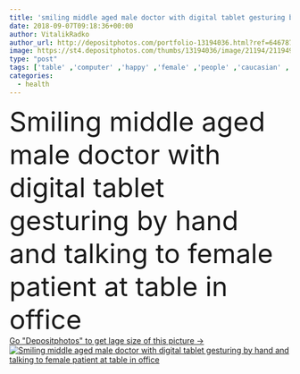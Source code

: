 ```yaml
---
title: 'smiling middle aged male doctor with digital tablet gesturing by hand and talking to female patient at table in office '
date: 2018-09-07T09:18:36+00:00
author: VitalikRadko
author_url: http://depositphotos.com/portfolio-13194036.html?ref=64678756
image: https://st4.depositphotos.com/thumbs/13194036/image/21194/211949118/api_thumb_450.jpg?forcejpeg=true
type: "post"
tags: ['table' ,'computer' ,'happy' ,'female' ,'people' ,'caucasian' ,'smile' ,'health' ,'medicine' ,'healthcare' ,'illness' ,'male' ,'medical' ,'man' ,'connection' ,'office' ,'doctor' ,'hospital' ,'woman' ,'communication' ,'electronic' ,'wireless' ,'laptop' ,'notebook' ,'stethoscope' ,'patient' ,'work' ,'job' ,'disease' ,'indoors' ,'profession' ,'mature' ,'sick' ,'gesture' ,'Gesturing' ,'diagnosis' ,'clinic' ,'devices' ,'gadgets' ,'professional occupation' ,'copy space' ,'middle aged' ,'Grey Hair' ,'general practitioner' ,'Digital Tablet' ,'white coat' ]
categories: 
  - health
---
```

<div aling="center">
            <font size="60"> Smiling middle aged male doctor with digital tablet gesturing by hand and talking to female patient at table in office</font>   
</div>
<div>
    <a href='https://depositphotos.com/211949118/stock-photo-smiling-middle-aged-male-doctor.html?ref=64678756' target=_blank > Go "Depositphotos" to get lage size of this picture ->
        <img href='https://depositphotos.com/211949118/stock-photo-smiling-middle-aged-male-doctor.html?ref=64678756' src='https://st4.depositphotos.com/13194036/21194/i/950/depositphotos_211949118-stock-photo-smiling-middle-aged-male-doctor.jpg?forcejpeg=true' alt='Smiling middle aged male doctor with digital tablet gesturing by hand and talking to female patient at table in office' >
    </a>
</div>
